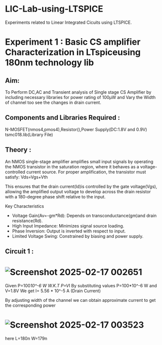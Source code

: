 # LIC-Lab-using-LTSPICE
Experiments related to  Linear Integrated Cicuits using LTSPICE.
# Experiment 1 : Basic CS amplifier Characterization in LTspiceusing 180nm technology lib
## Aim:
 To Perform DC,AC and Transient analysis of Single stage CS Amplifier by including necessary libraries for power rating of 100µW and Vary the Width of channel too see the changes in drain current.
## Components and Libraries Required :
 N-MOSFET(nmos4,pmos4),Resistor(),Power Supply(DC:1.8V and 0.9V)
 tsmc018.lib(Library File)
## Theory :
An NMOS single-stage amplifier amplifies small input signals by operating the NMOS transistor in the saturation region, where it behaves as a voltage-controlled current source. For proper amplification, the transistor must satisfy:
                          Vds=Vgs+Vth

This ensures that the drain current(Id)is controlled by the gate voltage(Vgs), allowing the amplified output voltage to develop across the drain resistor with a 180-degree phase shift relative to the input.  

Key Characteristics  
- Voltage Gain(Av=-gm*Rd): Depends on transconductance(gm)and drain resistance(Rd).  
- High Input Impedance: Minimizes signal source loading.  
- Phase Inversion: Output is inverted with respect to input.  
- Limited Voltage Swing: Constrained by biasing and power supply.  

## Circuit 1 :
# ![Screenshot 2025-02-17 002651](https://github.com/user-attachments/assets/aceec8d5-e15d-4e72-a09b-644c3062df0b)
  Given P=100*10^-6 W
  W.K.T P=V*I
  By substituting values P=100*10^-6 W and V=1.8V
  We get I= 5.56 * 10^-5 A (Drain Current)

By adjusting width of the channel we can obtain approximate current to get the corresponding power
# ![Screenshot 2025-02-17 003523](https://github.com/user-attachments/assets/8f884108-93b7-44c6-b45b-501a34d9c882)
 here
 L=180n W=179n
